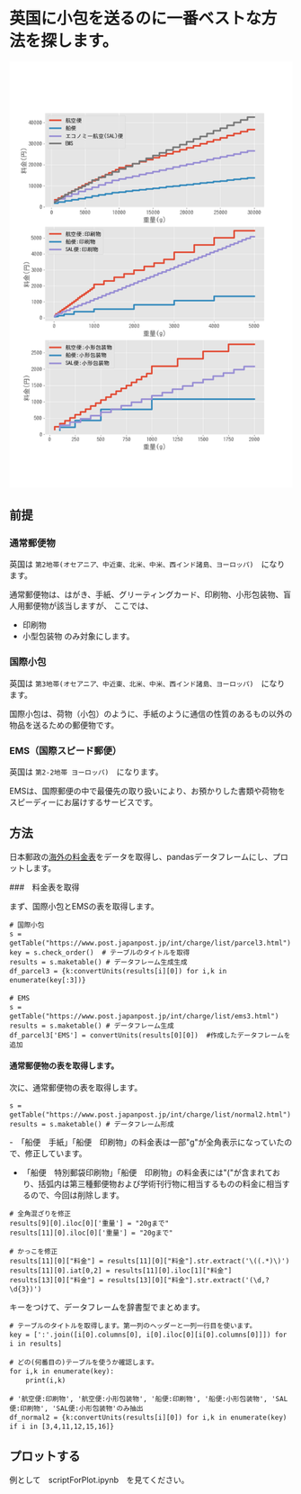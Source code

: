 # 英国に小包を送るのに一番ベストな方法を探します。
![英国までの国際郵便料金表のグラフ](internationalParcelFee.png) 


## 前提

### 通常郵便物
英国は `第2地帯(オセアニア、中近東、北米、中米、西インド諸島、ヨーロッパ)`　になります。

通常郵便物は、はがき、手紙、グリーティングカード、印刷物、小形包装物、盲人用郵便物が該当しますが、
ここでは、
- 印刷物
- 小型包装物
のみ対象にします。

### 国際小包
英国は `第3地帯(オセアニア、中近東、北米、中米、西インド諸島、ヨーロッパ)`　になります。

国際小包は、荷物（小包）のように、手紙のように通信の性質のあるもの以外の物品を送るための郵便物です。

### EMS（国際スピード郵便）
英国は `第2-2地帯 ヨーロッパ)`　になります。

EMSは、国際郵便の中で最優先の取り扱いにより、お預かりした書類や荷物をスピーディーにお届けするサービスです。


## 方法
日本郵政の[海外の料金表](https://www.post.japanpost.jp/int/charge/list/)をデータを取得し、pandasデータフレームにし、プロットします。


###　料金表を取得

まず、国際小包とEMSの表を取得します。
```
# 国際小包
s = getTable("https://www.post.japanpost.jp/int/charge/list/parcel3.html")
key = s.check_order()  # テーブルのタイトルを取得
results = s.maketable() # データフレーム生成生成
df_parcel3 = {k:convertUnits(results[i][0]) for i,k in enumerate(key[:3])}

# EMS
s = getTable("https://www.post.japanpost.jp/int/charge/list/ems3.html")
results = s.maketable() # データフレーム生成
df_parcel3['EMS'] = convertUnits(results[0][0])  #作成したデータフレームを追加
```

#### 通常郵便物の表を取得します。
次に、通常郵便物の表を取得します。
```
s = getTable("https://www.post.japanpost.jp/int/charge/list/normal2.html")
results = s.maketable() # データフレーム形成
```

-　「船便　手紙」「船便　印刷物」の料金表は一部"g"が全角表示になっていたので、修正しています。
-  「船便　特別郵袋印刷物」「船便　印刷物」の料金表には"("が含まれており、括弧内は第三種郵便物および学術刊行物に相当するものの料金に相当するので、今回は削除します。

```
# 全角混ざりを修正
results[9][0].iloc[0]['重量'] = "20gまで"
results[11][0].iloc[0]['重量'] = "20gまで"

# かっこを修正
results[11][0]["料金"] = results[11][0]["料金"].str.extract('\((.*)\)')
results[11][0].iat[0,2] = results[11][0].iloc[1]["料金"]
results[13][0]["料金"] = results[13][0]["料金"].str.extract('(\d,?\d{3})')
```

キーをつけて、データフレームを辞書型でまとめます。
```
# テーブルのタイトルを取得します。第一列のヘッダーと一列一行目を使います。
key = [':'.join([i[0].columns[0], i[0].iloc[0][i[0].columns[0]]]) for i in results]

# どの(何番目の)テーブルを使うか確認します。
for i,k in enumerate(key):
    print(i,k)
    
# '航空便:印刷物', '航空便:小形包装物', '船便:印刷物', '船便:小形包装物', 'SAL便:印刷物', 'SAL便:小形包装物'のみ抽出
df_normal2 = {k:convertUnits(results[i][0]) for i,k in enumerate(key) if i in [3,4,11,12,15,16]} 
```

## プロットする
例として　scriptForPlot.ipynb　を見てください。


